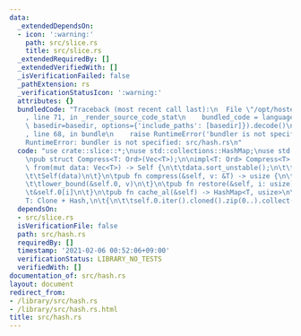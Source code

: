 ```yaml
---
data:
  _extendedDependsOn:
  - icon: ':warning:'
    path: src/slice.rs
    title: src/slice.rs
  _extendedRequiredBy: []
  _extendedVerifiedWith: []
  _isVerificationFailed: false
  _pathExtension: rs
  _verificationStatusIcon: ':warning:'
  attributes: {}
  bundledCode: "Traceback (most recent call last):\n  File \"/opt/hostedtoolcache/Python/3.9.1/x64/lib/python3.9/site-packages/onlinejudge_verify/documentation/build.py\"\
    , line 71, in _render_source_code_stat\n    bundled_code = language.bundle(stat.path,\
    \ basedir=basedir, options={'include_paths': [basedir]}).decode()\n  File \"/opt/hostedtoolcache/Python/3.9.1/x64/lib/python3.9/site-packages/onlinejudge_verify/languages/user_defined.py\"\
    , line 68, in bundle\n    raise RuntimeError('bundler is not specified: {}'.format(path.as_posix()))\n\
    RuntimeError: bundler is not specified: src/hash.rs\n"
  code: "use crate::slice::*;\nuse std::collections::HashMap;\nuse std::hash::Hash;\n\
    \npub struct Compress<T: Ord>(Vec<T>);\n\nimpl<T: Ord> Compress<T> {\n\tpub fn\
    \ from(mut data: Vec<T>) -> Self {\n\t\tdata.sort_unstable();\n\t\tdata.dedup();\n\
    \t\tSelf(data)\n\t}\n\tpub fn compress(&self, v: &T) -> usize {\n\t\tdebug_assert!(self.0.binary_search(v).is_ok());\n\
    \t\tlower_bound(&self.0, v)\n\t}\n\tpub fn restore(&self, i: usize) -> &T {\n\t\
    \t&self.0[i]\n\t}\n\tpub fn cache_al(&self) -> HashMap<T, usize>\n\twhere\n\t\t\
    T: Clone + Hash,\n\t{\n\t\tself.0.iter().cloned().zip(0..).collect()\n\t}\n}\n"
  dependsOn:
  - src/slice.rs
  isVerificationFile: false
  path: src/hash.rs
  requiredBy: []
  timestamp: '2021-02-06 00:52:06+09:00'
  verificationStatus: LIBRARY_NO_TESTS
  verifiedWith: []
documentation_of: src/hash.rs
layout: document
redirect_from:
- /library/src/hash.rs
- /library/src/hash.rs.html
title: src/hash.rs
---
```

